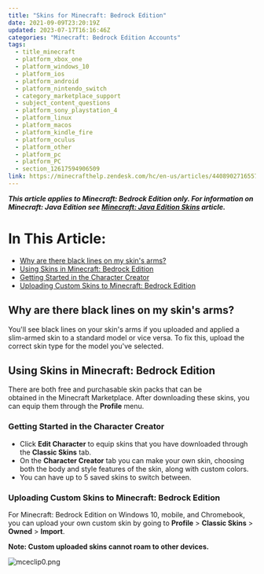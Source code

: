 ```yaml
---
title: "Skins for Minecraft: Bedrock Edition"
date: 2021-09-09T23:20:19Z
updated: 2023-07-17T16:16:46Z
categories: "Minecraft: Bedrock Edition Accounts"
tags:
  - title_minecraft
  - platform_xbox_one
  - platform_windows_10
  - platform_ios
  - platform_android
  - platform_nintendo_switch
  - category_marketplace_support
  - subject_content_questions
  - platform_sony_playstation_4
  - platform_linux
  - platform_macos
  - platform_kindle_fire
  - platform_oculus
  - platform_other
  - platform_pc
  - platform_PC
  - section_12617594906509
link: https://minecrafthelp.zendesk.com/hc/en-us/articles/4408902716557-Skins-for-Minecraft-Bedrock-Edition
---
```


***This article applies to Minecraft: Bedrock Edition only. For information on Minecraft: Java Edition see [Minecraft: Java Edition Skins](https://help.minecraft.net/hc/en-us/articles/4408894664461-Minecraft-Skins-for-Java-Edition) article.***

# In This Article:

-   [Why are there black lines on my skin\'s arms?](https://minecrafthelp.zendesk.com/hc/en-us/articles/4408902716557-Skins-for-Minecraft-Bedrock-Edition#h_01GB3J79ZBX27M723HBXJEXFT6)
-   [Using Skins in Minecraft: Bedrock Edition](https://minecrafthelp.zendesk.com/hc/en-us/articles/4408902716557-Skins-for-Minecraft-Bedrock-Edition#h_01GB3J7FP1NC1FEZ15ZJZ1FGB4)
-   [Getting Started in the Character Creator](https://minecrafthelp.zendesk.com/hc/en-us/articles/4408902716557-Skins-for-Minecraft-Bedrock-Edition#h_01GB3J7MCKEVSV7243AZZA7GS4)
-   [Uploading Custom Skins to Minecraft: Bedrock Edition](https://minecrafthelp.zendesk.com/hc/en-us/articles/4408902716557-Skins-for-Minecraft-Bedrock-Edition#h_01GB3J7T8311GY5WCTRFN08P1H)

## Why are there black lines on my skin\'s arms?

You\'ll see black lines on your skin's arms if you uploaded and applied a slim-armed skin to a standard model or vice versa. To fix this, upload the correct skin type for the model you\'ve selected.

## Using Skins in Minecraft: Bedrock Edition

There are both free and purchasable skin packs that can be obtained in the Minecraft Marketplace. After downloading these skins, you can equip them through the **Profile** menu.

### Getting Started in the Character Creator

-   Click **Edit Character** to equip skins that you have downloaded through the **Classic Skins** tab.
-   On the **Character Creator** tab you can make your own skin, choosing both the body and style features of the skin, along with custom colors.
-   You can have up to 5 saved skins to switch between.

### Uploading Custom Skins to Minecraft: Bedrock Edition

For Minecraft: Bedrock Edition on Windows 10, mobile, and Chromebook, you can upload your own custom skin by going to **Profile** \> **Classic Skins** \> **Owned** \> **Import**.

**Note: Custom uploaded skins cannot roam to other devices.**

![mceclip0.png](https://minecrafthelp.zendesk.com/hc/article_attachments/4408894962573)
